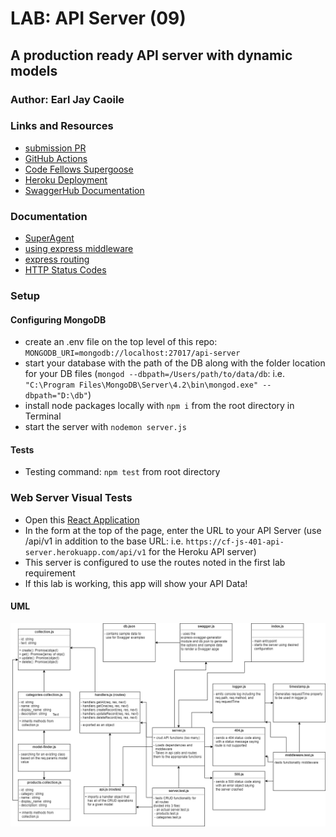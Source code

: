 # LAB: API Server (09)

## A production ready API server with dynamic models

### Author: Earl Jay Caoile

### Links and Resources

- [submission PR](https://github.com/earljay-caoile-401-advanced-javascript/api-server/pull/3)
- [GitHub Actions](https://github.com/earljay-caoile-401-advanced-javascript/api-server/actions)
- [Code Fellows Supergoose](https://www.npmjs.com/package/@code-fellows/supergoose)
- [Heroku Deployment](https://cf-js-401-api-server.herokuapp.com/)
- [SwaggerHub Documentation](https://app.swaggerhub.com/apis/ecaoile/cf-js-401-api-server/0.1)

### Documentation

- [SuperAgent](https://visionmedia.github.io/superagent/)
- [using express middleware](https://expressjs.com/en/guide/using-middleware.html)
- [express routing](https://expressjs.com/en/guide/routing.html)
- [HTTP Status Codes](https://www.restapitutorial.com/httpstatuscodes.html)

### Setup

#### Configuring MongoDB

- create an .env file on the top level of this repo: `MONGODB_URI=mongodb://localhost:27017/api-server`
- start your database with the path of the DB along with the folder location for your DB files (`mongod --dbpath=/Users/path/to/data/db`: i.e. `"C:\Program Files\MongoDB\Server\4.2\bin\mongod.exe" --dbpath="D:\db"`)
- install node packages locally with `npm i` from the root directory in Terminal
- start the server with `nodemon server.js`

#### Tests

- Testing command: `npm test` from root directory

### Web Server Visual Tests

- Open this [React Application](https://w638oyk7o8.csb.app/)
- In the form at the top of the page, enter the URL to your API Server (use /api/v1 in addition to the base URL: i.e. `https://cf-js-401-api-server.herokuapp.com/api/v1` for the Heroku API server)
- This server is configured to use the routes noted in the first lab requirement
- If this lab is working, this app will show your API Data!

#### UML

![UML Image](lab-09-uml.png "uml diagram")
